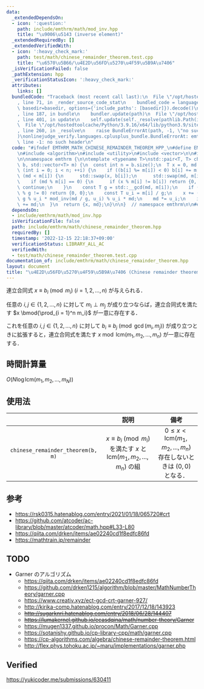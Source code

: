 ```yaml
---
data:
  _extendedDependsOn:
  - icon: ':question:'
    path: include/emthrm/math/mod_inv.hpp
    title: "\u9006\u5143 (inverse element)"
  _extendedRequiredBy: []
  _extendedVerifiedWith:
  - icon: ':heavy_check_mark:'
    path: test/math/chinese_remainder_theorem.test.cpp
    title: "\u6570\u5B66/\u4E2D\u56FD\u5270\u4F59\u5B9A\u7406"
  _isVerificationFailed: false
  _pathExtension: hpp
  _verificationStatusIcon: ':heavy_check_mark:'
  attributes:
    links: []
  bundledCode: "Traceback (most recent call last):\n  File \"/opt/hostedtoolcache/Python/3.9.16/x64/lib/python3.9/site-packages/onlinejudge_verify/documentation/build.py\"\
    , line 71, in _render_source_code_stat\n    bundled_code = language.bundle(stat.path,\
    \ basedir=basedir, options={'include_paths': [basedir]}).decode()\n  File \"/opt/hostedtoolcache/Python/3.9.16/x64/lib/python3.9/site-packages/onlinejudge_verify/languages/cplusplus.py\"\
    , line 187, in bundle\n    bundler.update(path)\n  File \"/opt/hostedtoolcache/Python/3.9.16/x64/lib/python3.9/site-packages/onlinejudge_verify/languages/cplusplus_bundle.py\"\
    , line 401, in update\n    self.update(self._resolve(pathlib.Path(included), included_from=path))\n\
    \  File \"/opt/hostedtoolcache/Python/3.9.16/x64/lib/python3.9/site-packages/onlinejudge_verify/languages/cplusplus_bundle.py\"\
    , line 260, in _resolve\n    raise BundleErrorAt(path, -1, \"no such header\"\
    )\nonlinejudge_verify.languages.cplusplus_bundle.BundleErrorAt: emthrm/math/mod_inv.hpp:\
    \ line -1: no such header\n"
  code: "#ifndef EMTHRM_MATH_CHINESE_REMAINDER_THEOREM_HPP_\n#define EMTHRM_MATH_CHINESE_REMAINDER_THEOREM_HPP_\n\
    \n#include <algorithm>\n#include <utility>\n#include <vector>\n\n#include \"emthrm/math/mod_inv.hpp\"\
    \n\nnamespace emthrm {\n\ntemplate <typename T>\nstd::pair<T, T> chinese_remainder_theorem(std::vector<T>\
    \ b, std::vector<T> m) {\n  const int n = b.size();\n  T x = 0, md = 1;\n  for\
    \ (int i = 0; i < n; ++i) {\n    if ((b[i] %= m[i]) < 0) b[i] += m[i];\n    if\
    \ (md < m[i]) {\n      std::swap(x, b[i]);\n      std::swap(md, m[i]);\n    }\n\
    \    if (md % m[i] == 0) {\n      if (x % m[i] != b[i]) return {0, 0};\n     \
    \ continue;\n    }\n    const T g = std::__gcd(md, m[i]);\n    if ((b[i] - x)\
    \ % g != 0) return {0, 0};\n    const T u_i = m[i] / g;\n    x += (b[i] - x) /\
    \ g % u_i * mod_inv(md / g, u_i) % u_i * md;\n    md *= u_i;\n    if (x < 0) x\
    \ += md;\n  }\n  return {x, md};\n}\n\n}  // namespace emthrm\n\n#endif  // EMTHRM_MATH_CHINESE_REMAINDER_THEOREM_HPP_\n"
  dependsOn:
  - include/emthrm/math/mod_inv.hpp
  isVerificationFile: false
  path: include/emthrm/math/chinese_remainder_theorem.hpp
  requiredBy: []
  timestamp: '2022-12-15 22:18:37+09:00'
  verificationStatus: LIBRARY_ALL_AC
  verifiedWith:
  - test/math/chinese_remainder_theorem.test.cpp
documentation_of: include/emthrm/math/chinese_remainder_theorem.hpp
layout: document
title: "\u4E2D\u56FD\u5270\u4F59\u5B9A\u7406 (Chinese remainder theorem)"
---
```


連立合同式 $x \equiv b_i \pmod{m_i}$ ($i = 1, 2,\ldots, n$) が与えられる．

任意の $i, j \in \lbrace 1, 2, \ldots, n \rbrace$ に対して $m_i \perp m_j$ が成り立つならば，連立合同式を満たす $x \bmod{\prod_{i = 1}^n m_i}$ が一意に存在する．

これを任意の $i, j \in \lbrace 1, 2, \ldots, n \rbrace$ に対して $b_i \equiv b_j \pmod{\gcd(m_i, m_j)}$ が成り立つときに拡張すると，連立合同式を満たす $x \bmod{\mathrm{lcm}(m_1, m_2,..., m_n)}$ が一意に存在する．


## 時間計算量

$O(N \log{\mathrm{lcm}(m_1, m_2, \ldots, m_N)})$


## 使用法

||説明|備考|
|:--:|:--:|:--:|
|`chinese_remainder_theorem(b, m)`|$x \equiv b_i \pmod{m_i}$ を満たす $x$ と $\mathrm{lcm}(m_1, m_2,..., m_n)$ の組|$0 \leq x < \mathrm{lcm}(m_1, m_2,..., m_n)$<br>存在しないときは $(0, 0)$ となる．|


## 参考

- https://rsk0315.hatenablog.com/entry/2021/01/18/065720#crt
- https://github.com/atcoder/ac-library/blob/master/atcoder/math.hpp#L33-L80
- https://qiita.com/drken/items/ae02240cd1f8edfc86fd
- https://mathtrain.jp/remainder


## TODO

- Garner のアルゴリズム
  - https://qiita.com/drken/items/ae02240cd1f8edfc86fd
  - https://github.com/drken1215/algorithm/blob/master/MathNumberTheory/garner.cpp
  - https://www.creativ.xyz/ect-gcd-crt-garner-927/
  - http://kirika-comp.hatenablog.com/entry/2017/12/18/143923
  - ~~http://sugarknri.hatenablog.com/entry/2018/06/28/144407~~
  - ~~https://lumakernel.github.io/ecasdqina/math/number-theory/Garner~~
  - https://mugen1337.github.io/procon/Math/Garner.cpp
  - https://sotanishy.github.io/cp-library-cpp/math/garner.cpp
  - https://cp-algorithms.com/algebra/chinese-remainder-theorem.html
  - http://flex.phys.tohoku.ac.jp/~maru/implementations/garner.php


## Verified

https://yukicoder.me/submissions/630411
